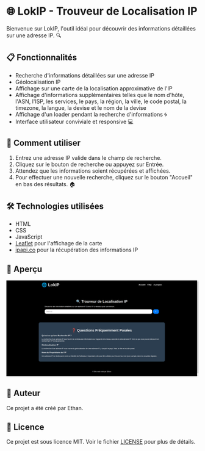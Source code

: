 # 🌐 LokIP - Trouveur de Localisation IP

Bienvenue sur LokIP, l'outil idéal pour découvrir des informations détaillées sur une adresse IP. 🔍

## 📋 Fonctionnalités

- Recherche d'informations détaillées sur une adresse IP
- Géolocalisation IP
- Affichage sur une carte de la localisation approximative de l'IP
- Affichage d'informations supplémentaires telles que le nom d'hôte, l'ASN, l'ISP, les services, le pays, la région, la ville, le code postal, la timezone, la langue, la devise et le nom de la devise
- Affichage d'un loader pendant la recherche d'informations 🌀
- Interface utilisateur conviviale et responsive 💻

## 📝 Comment utiliser

1. Entrez une adresse IP valide dans le champ de recherche.
2. Cliquez sur le bouton de recherche ou appuyez sur Entrée.
3. Attendez que les informations soient récupérées et affichées.
4. Pour effectuer une nouvelle recherche, cliquez sur le bouton "Accueil" en bas des résultats. 🏠

## 🛠 Technologies utilisées

- HTML
- CSS
- JavaScript
- [Leaflet](https://leafletjs.com/) pour l'affichage de la carte
- [ipapi.co](https://ipapi.co/) pour la récupération des informations IP

## 📸 Aperçu

![LokIP Screenshot](png/01.png)

## 👤 Auteur

Ce projet a été créé par Ethan.

## 📜 Licence

Ce projet est sous licence MIT. Voir le fichier [LICENSE](LICENSE) pour plus de détails.
